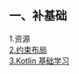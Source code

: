 ## 一、补基础
1.资源  
[2.约束布局](https://www.jianshu.com/p/17ec9bd6ca8a)   
[3.Kotlin 基础学习](https://www.kotlincn.net/docs/reference/basic-syntax.html)